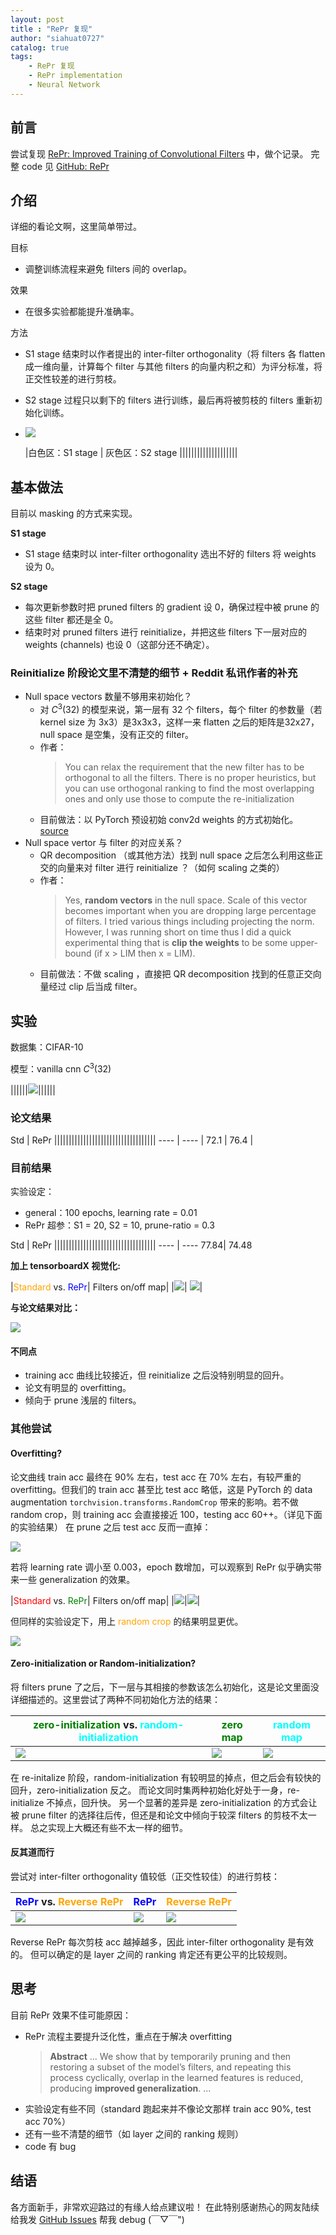 ```yaml
---
layout: post
title : "RePr 复现"
author: "siahuat0727"
catalog: true
tags:
    - RePr 复现
    - RePr implementation
    - Neural Network
---
```


## 前言

尝试复现 [RePr: Improved Training of Convolutional Filters](https://arxiv.org/pdf/1811.07275.pdf) 中，做个记录。
完整 code 见 [GitHub: RePr](https://github.com/siahuat0727/RePr)

## 介绍

详细的看论文啊，这里简单带过。

目标
+ 调整训练流程来避免 filters 间的 overlap。

效果
+ 在很多实验都能提升准确率。

方法

+ S1 stage 结束时以作者提出的 inter-filter orthogonality（将 filters 各 flatten 成一维向量，计算每个 filter 与其他 filters 的向量内积之和）为评分标准，将正交性较差的进行剪枝。
+ S2 stage 过程只以剩下的 filters 进行训练，最后再将被剪枝的 filters 重新初始化训练。
+ ![](/img/in-post/repr/paper-result.png)

   |白色区：S1 stage   |  灰色区：S2 stage ||||||||||||||||||||

## 基本做法

目前以 masking 的方式来实现。

**S1 stage**
+ S1 stage 结束时以 inter-filter orthogonality 选出不好的 filters 将 weights 设为 0。

**S2 stage**

+ 每次更新参数时把 pruned filters 的 gradient 设 0，确保过程中被 prune 的这些 filter 都还是全 0。
+ 结束时对 pruned filters 进行 reinitialize，并把这些 filters 下一层对应的 weights (channels) 也设 0（这部分还不确定）。


### Reinitialize 阶段论文里不清楚的细节 + Reddit 私讯作者的补充

+ Null space vectors 数量不够用来初始化？
    + 对 $C^3(32)$ 的模型来说，第一层有 32 个 filters，每个 filter 的参数量（若 kernel size 为 3x3）是3x3x3，这样一来 flatten 之后的矩阵是32x27，null space 是空集，没有正交的 filter。
    + 作者：
        >You can relax the requirement that the new filter has to be orthogonal to all the filters. There is no proper heuristics, but you can use orthogonal ranking to find the most overlapping ones and only use those to compute the re-initialization
    + 目前做法：以 PyTorch 预设初始 conv2d weights 的方式初始化。[source](https://github.com/pytorch/pytorch/blob/08891b0a4e08e2c642deac2042a02238a4d34c67/torch/nn/modules/conv.py#L40-L47)
+ Null space vertor 与 filter 的对应关系？
    + QR decomposition （或其他方法）找到 null space 之后怎么利用这些正交的向量来对 filter 进行 reinitialize ？（如何 scaling 之类的）
    + 作者：
        >Yes, **random vectors** in the null space. Scale of this vector becomes important when you are dropping large percentage of filters. I tried various things including projecting the norm. However, I was running short on time thus I did a quick experimental thing that is **clip the weights** to be some upper-bound (if x > LIM then x = LIM).
    + 目前做法：不做 scaling ，直接把 QR decomposition 找到的任意正交向量经过 clip 后当成 filter。

## 实验

数据集：CIFAR-10

模型：vanilla cnn $C^3(32)$

||||||![](/img/in-post/repr/vanilla.png)||||||

### 论文结果

Std  | RePr |||||||||||||||||||||||||||||||||||
---- | ---- |
72.1 | 76.4 |


### 目前结果

实验设定：
+ general：100 epochs, learning rate = 0.01
+ RePr 超参：S1 = 20, S2 = 10, prune-ratio = 0.3

Std  | RePr |||||||||||||||||||||||||||||||||||
---- | ----
77.84| 74.48

**加上 tensorboardX 视觉化:**

|<font color="orange">Standard</font> vs. <font color="blue">RePr</font>| Filters on/off map|
|![](/img/in-post/repr/result.png)| ![](/img/in-post/repr/repr-map.png)|


**与论文结果对比：**

![](/img/in-post/repr/paper-result.png)

#### 不同点
+ training acc 曲线比较接近，但 reinitialize 之后没特别明显的回升。
+ 论文有明显的 overfitting。
+ 倾向于 prune 浅层的 filters。


### 其他尝试

#### Overfitting?

论文曲线 train acc 最终在 90% 左右，test acc 在 70% 左右，有较严重的 overfitting。但我们的 train acc 甚至比 test acc 略低，这是 PyTorch 的 data augmentation `torchvision.transforms.RandomCrop` 带来的影响。若不做 random crop，则 training acc 会直接接近 100，testing acc 60++。（详见下面的实验结果）
在 prune 之后 test acc 反而一直掉：

![](/img/in-post/repr/overfit-0.01.png)

若将 learning rate 调小至 0.003，epoch 数增加，可以观察到 RePr 似乎确实带来一些 generalization 的效果。

|<font color="red">Standard</font> vs. <font color="green">RePr</font>| Filters on/off map|
|![](/img/in-post/repr/overfit.png)|![](/img/in-post/repr/zero-map.png)|

但同样的实验设定下，用上 <font color="orange">random crop</font> 的结果明显更优。

![](/img/in-post/repr/randomcrop.png)

#### Zero-initialization or Random-initialization?

将 filters prune 了之后，下一层与其相接的参数该怎么初始化，这是论文里面没详细描述的。这里尝试了两种不同初始化方法的结果：

|<font color="green">zero-initialization</font> vs. <font color="cyan">random-initialization</font>|<font color="green">zero map</font>|<font color="cyan">random map</font>|
|--|--|--|
|![](/img/in-post/repr/zero-vs-random.png)|![](/img/in-post/repr/zero-map.png)| ![](/img/in-post/repr/random-map.png)|

在 re-initalize 阶段，random-initialization 有较明显的掉点，但之后会有较快的回升，zero-initialization 反之。
而论文同时集两种初始化好处于一身，re-initialize 不掉点，回升快。
另一个显著的差异是 zero-initialization 的方式会让被 prune filter 的选择往后传，但还是和论文中倾向于较深 filters 的剪枝不太一样。
总之实现上大概还有些不太一样的细节。

#### 反其道而行

尝试对 inter-filter orthogonality 值较低（正交性较佳）的进行剪枝：

|<font color="blue">RePr</font> vs. <font color="orange">Reverse RePr</font>|<font color="blue">RePr</font>|<font color="orange">Reverse RePr</font>|
|--|--|--|
|![](/img/in-post/repr/reverse.png)| ![](/img/in-post/repr/repr-map.png)| ![](/img/in-post/repr/reverse-repr-map.png)|

Reverse RePr 每次剪枝 acc 越掉越多，因此 inter-filter orthogonality 是有效的。
但可以确定的是 layer 之间的 ranking 肯定还有更公平的比较规则。



## 思考

目前 RePr 效果不佳可能原因：
+ RePr 流程主要提升泛化性，重点在于解决 overfitting
  > **Abstract**
  > ...
  > We show that by temporarily pruning and then restoring a subset of the model’s filters, and repeating this process cyclically, overlap in the learned features is reduced,  producing **improved generalization**.
  > ...
+ 实验设定有些不同（standard 跑起来并不像论文那样 train acc 90%, test acc 70%）
+ 还有一些不清楚的细节（如 layer 之间的 ranking 规则）
+ code 有 bug


## 结语

各方面新手，非常欢迎路过的有缘人给点建议啦！
在此特别感谢热心的网友陆续给我发 [GitHub Issues](https://github.com/siahuat0727/RePr/issues) 帮我 debug (￣▽￣")
